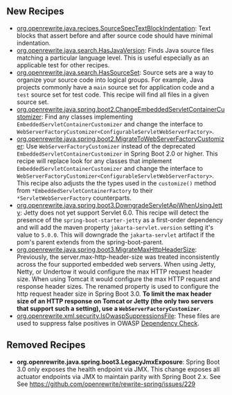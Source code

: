 ## New Recipes
* [org.openrewrite.java.recipes.SourceSpecTextBlockIndentation](https://docs.openrewrite.org/reference/recipes/java/recipes/sourcespectextblockindentation): Text blocks that assert before and after source code should have minimal indentation. 
* [org.openrewrite.java.search.HasJavaVersion](https://docs.openrewrite.org/reference/recipes/java/search/hasjavaversion): Finds Java source files matching a particular language level. This is useful especially as an applicable test for other recipes. 
* [org.openrewrite.java.search.HasSourceSet](https://docs.openrewrite.org/reference/recipes/java/search/hassourceset): Source sets are a way to organize your source code into logical groups. For example, Java projects commonly have a `main` source set for application code and a `test` source set for test code. This recipe will find all files in a given source set. 
* [org.openrewrite.java.spring.boot2.ChangeEmbeddedServletContainerCustomizer](https://docs.openrewrite.org/reference/recipes/java/spring/boot2/changeembeddedservletcontainercustomizer): Find any classes implementing `EmbeddedServletContainerCustomizer` and change the interface to `WebServerFactoryCustomizer<ConfigurableServletWebServerFactory>`.
* [org.openrewrite.java.spring.boot2.MigrateToWebServerFactoryCustomizer](https://docs.openrewrite.org/reference/recipes/java/spring/boot2/migratetowebserverfactorycustomizer): Use `WebServerFactoryCustomizer` instead of the deprecated `EmbeddedServletContainerCustomizer` in Spring Boot 2.0 or higher. This recipe will replace look for any classes that implement `EmbeddedServletContainerCustomizer` and change the interface to `WebServerFactoryCustomizer<ConfigurableServletWebServerFactory>`. This recipe also adjusts the the types used in the `customize()` method from `*EmbeddedServletContainerFactory` to their `*ServletWebServerFactory` counterparts.
* [org.openrewrite.java.spring.boot3.DowngradeServletApiWhenUsingJetty](https://docs.openrewrite.org/reference/recipes/java/spring/boot3/downgradeservletapiwhenusingjetty): Jetty does not yet support Servlet 6.0. This recipe will detect the presence of the `spring-boot-starter-jetty` as a first-order dependency and will add the maven property `jakarta-servlet.version` setting it's value to `5.0.0`. This will downgrade the `jakarta-servlet` artifact if the pom's parent extends from the spring-boot-parent.
* [org.openrewrite.java.spring.boot3.MigrateMaxHttpHeaderSize](https://docs.openrewrite.org/reference/recipes/java/spring/boot3/migratemaxhttpheadersize): Previously, the server.max-http-header-size was treated inconsistently across the four supported embedded web servers. When using Jetty, Netty, or Undertow it would configure the max HTTP request header size. When using Tomcat it would configure the max HTTP request and response header sizes. The renamed property is used to configure the http request header size in Spring Boot 3.0. **To limit the max header size of an HTTP response on Tomcat or Jetty (the only two servers that support such a setting), use a `WebServerFactoryCustomizer`**.
* [org.openrewrite.xml.security.IsOwaspSuppressionsFile](https://docs.openrewrite.org/reference/recipes/xml/security/isowaspsuppressionsfile): These files are used to suppress false positives in OWASP [Dependency Check](https://jeremylong.github.io/DependencyCheck).

## Removed Recipes
* **org.openrewrite.java.spring.boot3.LegacyJmxExposure**: Spring Boot 3.0 only exposes the health endpoint via JMX. This change exposes all actuator endpoints via JMX to maintain parity with Spring Boot 2.x. See See https://github.com/openrewrite/rewrite-spring/issues/229 

